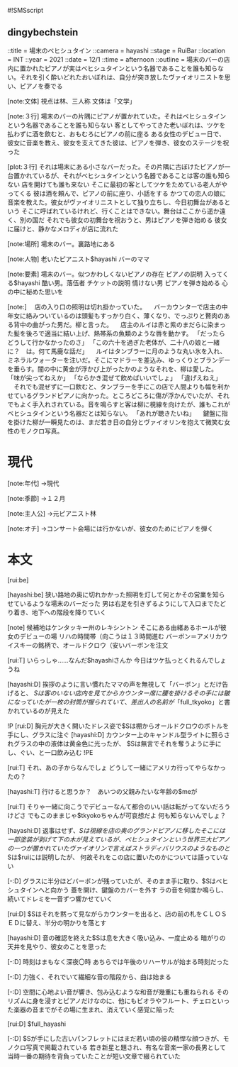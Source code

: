 #!SMSscript

## dingybechstein

::title = 場末のベヒシュタイン
::camera = hayashi
::stage = RuiBar
::location = INT
::year = 2021
::date = 12/1
::time = afternoon
::outline = 場末のバーの店内に置かれたピアノが実はベヒシュタインという名器であることを誰も知らない。それを引く酔いどれたおいぼれは、自分が突き放したヴァイオリニストを思い、ピアノを奏でる

[note:文体]
視点は林、三人称
文体は「文学」

[note:３行]
場末のバーの片隅にピアノが置かれていた。それはベヒシュタインという名器であることを誰も知らない
客としてやってきた老いぼれは、ツケを払わずに酒を飲むと、おもむろにピアノの前に座る
ある女性のデビュー日で、彼女に音楽を教え、彼女を支えてきた彼は、ピアノを弾き、彼女のステージを祝った

[plot:３行]
それは場末にある小さなバーだった。その片隅に古ぼけたピアノが一台置かれているが、それがベヒシュタインという名器であることは客の誰も知らない
店を開けても誰も来ない
そこに最初の客としてツケをためている老人がやってくる
彼は酒を頼んで、ピアノの前に座り、小話をする
かつての恋人の娘に音楽を教えた。彼女がヴァイオリニストとして独り立ちし、今日初舞台があるという
そこに呼ばれているけれど、行くことはできない。舞台はここから遥か遠く、別の国だ
それでも彼女の初舞台を祝おうと、男はピアノを弾き始める
彼女に届けと、静かなメロディが店に流れた

[note:場所]
場末のバー。裏路地にある

[note:人物]
老いたピアニスト$hayashi
バーのママ

[note:要素]
場末のバー。似つかわしくないピアノの存在
ピアノの説明
入ってくる$hayashi
酷い男。落伍者
チケットの説明
情けない男
ピアノを弾き始める
心の中に秘めた思いを


[note:]
　店の入り口の照明は切れ掛かっていた。
　バーカウンターで店主の中年女に絡みついているのは頭髪もすっかり白く、薄くなり、でっぷりと贅肉のある背中の曲がった男だ。柳と言った。
　店主のルイは赤と紫のまだらに染まった髪を後ろで適当に結い上げ、熱帯系の魚類のような唇を動かす。
「だったらどうして行かなかったのさ」
「この六十を過ぎた老体が、二十八の娘と一緒に？　は。何て馬鹿な話だ」
　ルイはタンブラーに月のような丸い氷を入れ、ミネラルウォーターを注いだ。そこにマドラーを差込み、ゆっくりとブランデーを垂らす。闇の中に黄金が浮かび上がったかのようなそれを、柳は愛した。
「味が尖ってねえか」
「ならかき混ぜて飲めばいいでしょ」
「違げえねえ」
　それでも混ぜずに一口飲むと、タンブラーを手にこの店で人間よりも幅を利かせているグランドピアノに向かった。ところどころに傷が浮かんでいたが、それでもよく手入れされている。音を鳴らすと客は柳に視線を向けたが、誰もこれがベヒシュタインという名器だとは知らない。
「あれが聴きたいね」
　鍵盤に指を掛けた柳が一瞬見たのは、まだ若き日の自分とヴァイオリンを抱えて微笑む女性のモノクロ写真。

# 現代

[note:年代]
→現代

[note:季節]
→１２月

[note:主人公]
→元ピアニスト林

[note:オチ]
→コンサート会場には行かないが、彼女のためにピアノを弾く

# 本文

[rui:be]

[hayashi:be]
狭い路地の奥に切れかかった照明を灯して何とかその営業を知らせているような場末のバーだった
男は右足を引きずるようにして入口までたどり着き、地下への階段を降りていく

[note]
候補地はケンタッキー州のレキシントン
そこにある由緒あるホールが彼女のデビューの場
リハの時間帯（向こうは１３時間進む
バーボン＝アメリカウイスキーの銘柄で、オールドクロウ（安いバーボンを注文

[rui:T]
いらっしゃ……なんだ$hayashiさんか
今日はツケ払っとくれるんでしょうね

[hayashi:D]
挨拶のように言い慣れたママの声を無視して「バーボン」とだけ告げると、
$Sは客のいない店内を見てからカウンター席に腰を掛ける
その手には皺になっていたが一枚の封筒が握られていて、差出人の名前が「$full_tkyoko」と書かれているのが見えた

!P
[rui:D]
胸元が大きく開いたドレス姿で$Sは棚からオールドクロウのボトルを手にし、グラスに注ぐ
[hayashi:D]
カウンター上のキャンドル型ライトに照らされグラスの中の液体は黄金色に光ったが、
$Sは無言でそれを奪うように手にし、ぐい、と一口飲み込む
!PE

[rui:T]
それ、あの子からなんでしょ
どうして一緒にアメリカ行ってやらなかったの？

[hayashi:T]
行けると思うか？　あいつの父親みたいな年齢の$meが

[rui:T]
そりゃ一緒に向こうでデビューなんて都合のいい話は転がってないだろうけどさ
でもこのままじゃ$tkyokoちゃんが可哀想だよ
何も知らないんでしょ？

[hayashi:D]
返事はせず、$Sは視線を店の奥のグランドピアノに移した
そこには一部塗装が剥げて下の木が見えているが、ベヒシュタインという世界三大ピアノの一つが置かれていた
ヴァイオリンで言えばストラディバリウスのようなものと$Sは$ruiには説明したが、
何故それをこの店に置いたのかについては語っていない

[-:D]
グラスに半分ほどバーボンが残っていたが、そのまま手に取り、$Sはベヒシュタインへと向かう
蓋を開け、鍵盤のカバーを外す
ラの音を何度か鳴らし、続いてドレミを一音ずつ響かせていく

[rui:D]
$Sはそれを黙って見ながらカウンターを出ると、店の前の札をＣＬＯＳＥＤに替え、半分の明かりを落とす

[hayashi:D]
音の確認を終えた$Sは息を大きく吸い込み、一度止める
暗がりの天井を見やり、彼女のことを思った

[-:D]
時刻はまもなく深夜〇時
あちらでは午後のリハーサルが始まる時刻だった

[-:D]
力強く、それでいて繊細な音の階段から、曲は始まる

[-:D]
空間に心地よい音が響き、包み込むような和音が幾重にも重ねられる
そのリズムに身を浸すとピアノだけなのに、他にもビオラやフルート、チェロといった楽器の音までがその場に生まれ、消えていく感覚に陥った

[rui:D]
$full_hayashi

[-:D]
$Sが手にした古いパンフレットにはまだ若い頃の彼の精悍な顔つきが、モノクロ写真で掲載されている
若き新星と題され、有名な音楽一家の長男として当時一番の期待を背負っていたことが短い文章で綴られていた

